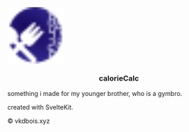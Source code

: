 <img align="center" src="caloriecalc.svg" width="128" height="128"/>
<h3 align="center">calorieCalc</h3>

something i made for my younger brother, who is a gymbro.

created with SvelteKit.

© vkdbois.xyz
